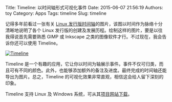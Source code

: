 Title: Timeline: 以时间轴形式可视化事件
Date: 2015-06-07 21:56:19
Authors: toy
Category: Apps
Tags: timeline
Slug: timeline

记得多年前看过一张有关 [Linux 发行版时间轴][l]的图片，该图以时间作为脉络十分清晰地说明了各个 Linux 发行版的创建及发展历程。绘制这样的图片，要是以往我得说首先需要熟悉 GIMP 或 Inkscape 之类的图像软件才行。不过现在，我会告诉你还可以使用 Timeline。

<!-- PELICAN_END_SUMMARY -->

[![Timeline](http://linuxtoy.org/images/timeline-thumb.png)](http://linuxtoy.org/images/timeline.png)

Timeline 是一个有趣的应用，它让你以时间为轴展示事件。事件不仅可归类，而且可有不同的颜色。此外，也能够添加额外的备注及进度。最终完成的时间轴还能导出为图片。总之，Timeline 的可视化效果非常直观，相信这会给人留下深刻的印象。

Timeline 支持 Linux 及 Windows 系统，可从其[项目网站下载][t]。

[l]: http://linuxtoy.org/archives/linux_distro_timeline.html
[t]: http://thetimelineproj.sourceforge.net
